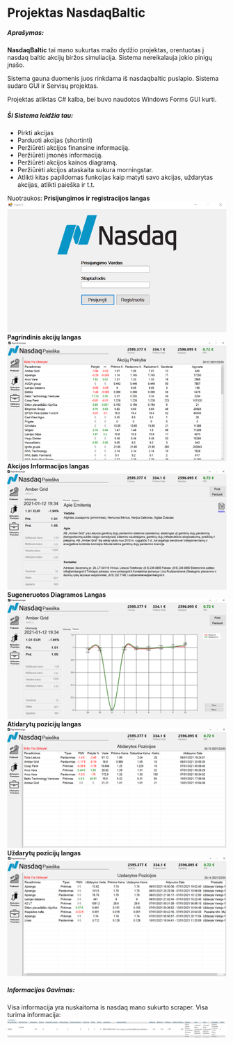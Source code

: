 # Projektas NasdaqBaltic

##### Aprašymas:
**NasdaqBaltic** tai mano sukurtas mažo dydžio projektas, orentuotas į nasdaq baltic akcijų biržos simuliacija.
Sistema nereikalauja jokio pinigų įnašo.

Sistema gauna duomenis juos rinkdama iš nasdaqbaltic puslapio.
Sistema sudaro GUI ir Servisų projektas.

Projektas atliktas C# kalba, bei buvo naudotos Windows Forms GUI kurti.

##### Ši Sistema leidžia tau:
- Pirkti akcijas
- Parduoti akcijas (shortinti)
- Peržiūrėti akcijos finansine informaciją.
- Peržiūrėti įmonės informaciją.
- Peržiūrėti akcijos kainos diagramą.
- Peržiūrėti akcijos ataskaita sukura morningstar.
- Atlikti kitas papildomas funkcijas kaip matyti savo akcijas, uždarytas akcijas, atlikti paieška ir t.t.

Nuotraukos:
**Prisijungimos ir registracijos langas** 
    ![Pradinis Langas](https://github.com/laurynasn87/NasdaqBaltic/blob/main/PradinisLangas.png?raw=true)
    **Pagrindinis akcijų langas** 
    ![Pagrindinis Langas](https://github.com/laurynasn87/NasdaqBaltic/blob/main/PagrdindinisLangas.png?raw=true)
    **Akcijos Informacijos langas** 
    ![Akcijos Informacijos langas](https://github.com/laurynasn87/NasdaqBaltic/blob/main/Akcijos%20Informacija.png?raw=true)
    **Sugeneruotos Diagramos Langas** 
    ![Sugeneruotos Diagramos Langas](https://github.com/laurynasn87/NasdaqBaltic/blob/main/diagrama.png?raw=true)
    **Atidarytų pozicijų langas** 
    ![Atidarytų poziciju Langas](https://github.com/laurynasn87/NasdaqBaltic/blob/main/atidarytos%20pozicijos.png?raw=true)
        **Uždarytų pozicijų langas** 
    ![Uždarytų poziciju Langas](https://github.com/laurynasn87/NasdaqBaltic/blob/main/uzdarytos.png?raw=true)
 


##### Informacijos Gavimas:
Visa informacija yra nuskaitoma is nasdaq mano sukurto scraper.
Visa turima informacija:
    ![Turima informacija](https://github.com/laurynasn87/NasdaqBaltic/blob/main/Turima%20informacija.png?raw=true)
